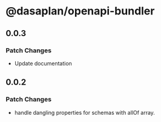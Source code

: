 # @dasaplan/openapi-bundler

## 0.0.3

### Patch Changes

- Update documentation

## 0.0.2

### Patch Changes

- handle dangling properties for schemas with allOf array.
